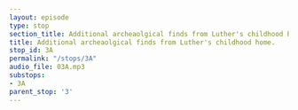 ```yaml
---
layout: episode
type: stop
section_title: Additional archeaolgical finds from Luther's childhood home.
title: Additional archeaolgical finds from Luther's childhood home.
stop_id: 3A
permalink: "/stops/3A"
audio_file: 03A.mp3
substops:
- 3A
parent_stop: '3'
---
```


